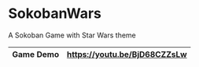 # SokobanWars

A Sokoban Game with Star Wars theme

| Game Demo | https://youtu.be/BjD68CZZsLw | 
| --- | --- |
